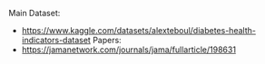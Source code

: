Main Dataset:
  - https://www.kaggle.com/datasets/alexteboul/diabetes-health-indicators-dataset
Papers:
  - https://jamanetwork.com/journals/jama/fullarticle/198631